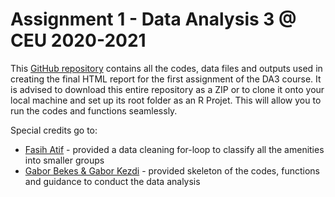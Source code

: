 # Assignment 1 - Data Analysis 3 @ CEU 2020-2021

This [GitHub repository](https://github.com/cosmin-ticu/da3_airbnb_price-prediction) contains all the codes, data files and outputs used in creating the final HTML report for the first assignment of the DA3 course. It is advised to download this entire repository as a ZIP or to clone it onto your local machine and set up its root folder as an R Projet. This will allow you to run the codes and functions seamlessly.

Special credits go to:
* [Fasih Atif](https://github.com/fasihatif) - provided a data cleaning for-loop to classify all the amenities into smaller groups
* [Gabor Bekes & Gabor Kezdi](https://gabors-data-analysis.com/data-and-code/) - provided skeleton of the codes, functions and guidance to conduct the data analysis
